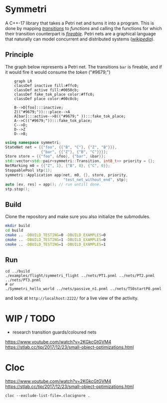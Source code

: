 # Symmetri

A C++-17 library that takes a Petri net and turns it into a program. This is done by mapping *[transitions](https://en.wikipedia.org/wiki/Petri_net#Petri_net_basics)* to *functions* and calling the functions for which their transition counterpart is *[fireable](https://en.wikipedia.org/wiki/Petri_net#Execution_semantics)*. Petri nets are a graphical language that naturally can model concurrent and distributed systems ([*wikipedia*](https://en.wikipedia.org/wiki/Petri_net#Petri_net_basics)).

## Principle

The graph below represents a Petri net. The transitions `bar` is fireable, and if it would fire it would consume the *token* ("#9679;")

```mermaid
    graph LR
    classDef inactive fill:#ffc0;
    classDef active fill:#0050cb;
    classDef fake_tok_place color:#ffc0;
    classDef place color:#00c0cb;

    B-->D[foo]:::inactive;
    Z(("#9679;")):::place-->A
    A[bar]:::active-->B(("#9679;" )):::fake_tok_place;
    A-->C(("#9679;")):::fake_tok_place;
    C-->D;
    D-->Z
    D-->B;
```

```cpp
using namespace symmetri;
StateNet net = {{"foo", {{"B", "C"}, {"Z", "B"}}},
                {"bar", {{"Z"}, {"B", "C"}}}};
Store store = {{"foo", &foo}, {"bar", &bar}};
std::vector<std::pair<symmetri::Transition, int8_t>> priority = {};
NetMarking m0 = {{"Z", 1}, {"B", 0}, {"C", 0}};
StoppablePool stp(1);
symmetri::Application app(net, m0, {}, store, priority,
                          "test_net_without_end", stp);
auto [ev, res] = app(); // run untill done.
stp.stop();
```

## Build

Clone the repository and make sure you also initialize the submodules.

```bash
mkdir build
cd build
cmake .. -DBUILD_TESTING=0 -DBUILD_EXAMPLES=0
cmake .. -DBUILD_TESTING=1 -DBUILD_EXAMPLES=0
cmake .. -DBUILD_TESTING=1 -DBUILD_EXAMPLES=1
```

## Run

```
cd ../build
./examples/flight/symmetri_flight ../nets/PT1.pnml ../nets/PT2.pnml ../nets/PT3.pnml
# or
./Symmetri_hello_world ../nets/passive_n1.pnml ../nets/T50startP0.pnml
```

and look at `http://localhost:2222/` for a live view of the activity.


# WIP / TODO

- research transition guards/coloured nets

https://www.youtube.com/watch?v=2KGkcGtGVM4
https://stlab.cc/tip/2017/12/23/small-object-optimizations.html

# Cloc

https://www.youtube.com/watch?v=2KGkcGtGVM4
https://stlab.cc/tip/2017/12/23/small-object-optimizations.html
```
cloc --exclude-list-file=.clocignore .
```
